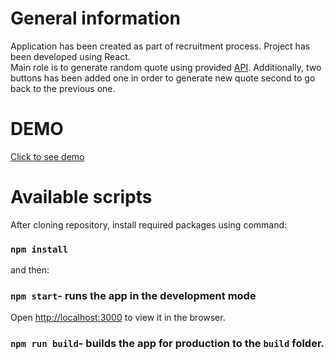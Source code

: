 # General information 

Application has been created as part of recruitment process. Project has been developed using React.<br />
Main role is to generate random quote using provided [API](https://gist.githubusercontent.com/natebass/b0a548425a73bdf8ea5c618149fe1fce/raw/f4231cd5961f026264bb6bb3a6c41671b044f1f4/quotes.json).
Additionally, two buttons has been added one in order to generate new quote second to go back to the previous one.

# DEMO

[Click to see demo](https://priceless-lichterman-226e1e.netlify.app/)

# Available scripts

After cloning repository, install required packages using command:

### `npm install`

and then: <br />
### `npm start`- runs the app in the development mode
Open [http://localhost:3000](http://localhost:3000) to view it in the browser.

### `npm run build`- builds the app for production to the `build` folder.<br />




